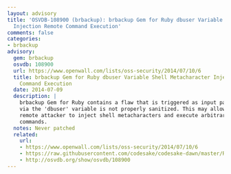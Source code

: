 ```yaml
---
layout: advisory
title: 'OSVDB-108900 (brbackup): brbackup Gem for Ruby dbuser Variable Shell Metacharacter
  Injection Remote Command Execution'
comments: false
categories:
- brbackup
advisory:
  gem: brbackup
  osvdb: 108900
  url: https://www.openwall.com/lists/oss-security/2014/07/10/6
  title: brbackup Gem for Ruby dbuser Variable Shell Metacharacter Injection Remote
    Command Execution
  date: 2014-07-09
  description: |
    brbackup Gem for Ruby contains a flaw that is triggered as input passed
    via the 'dbuser' variable is not properly sanitized. This may allow a
    remote attacker to inject shell metacharacters and execute arbitrary
    commands.
  notes: Never patched
  related:
    url:
    - https://www.openwall.com/lists/oss-security/2014/07/10/6
    - https://raw.githubusercontent.com/codesake/codesake-dawn/master/Roadmap.md
    - http://osvdb.org/show/osvdb/108900
---
```

